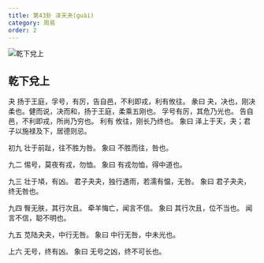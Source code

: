 ```yaml
---
title: 第43卦 泽天夬(guài)
category: 周易
order: 2
---
```


![乾下兌上](https://upload.wikimedia.org/wikipedia/commons/3/3f/Yijing-43.png)

## 乾下兌上

夬 扬于王庭，孚号，有厉，告自邑，不利即戎，利有攸往。
彖曰 夬，决也，刚决柔也。健而说，决而和，扬于王庭，柔乘五刚也。 孚号有厉，其危乃光也。 告自邑，不利即戎，所尚乃穷也。 利有 攸往，刚长乃终也。
象曰 泽上于天，夬；君子以施禄及下，居德则忌。

初九 壮于前趾，往不胜为咎。
象曰 不胜而往，咎也。

九二 惕号，莫夜有戎，勿恤。
象曰 有戎勿恤，得中道也。

九三 壮于頄，有凶。 君子夬夬，独行遇雨，若濡有愠，无咎。
象曰 君子夬夬，终无咎也。

九四 臀无肤，其行次且。 牵羊悔亡，闻言不信。
象曰 其行次且，位不当也。 闻言不信，聪不明也。

九五 苋陆夬夬，中行无咎。
象曰 中行无咎，中未光也。

上六 无号，终有凶。
象曰 无号之凶，终不可长也。